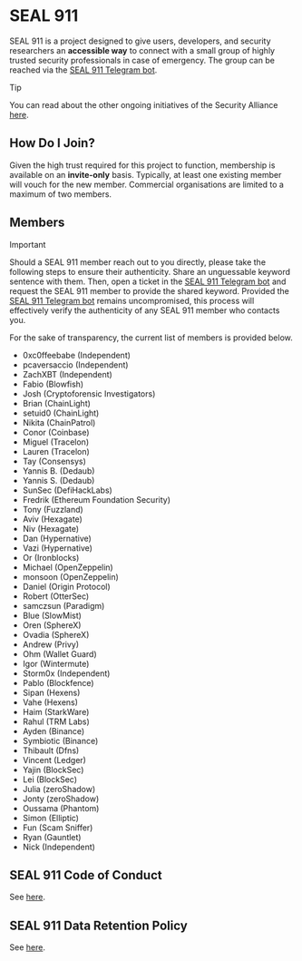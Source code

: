 # SEAL 911

SEAL 911 is a project designed to give users, developers, and security researchers an **accessible way** to connect with a small group of highly trusted security professionals in case of emergency. The group can be reached via the [SEAL 911 Telegram bot](https://t.me/seal_911_bot).

> [!TIP]
> You can read about the other ongoing initiatives of the Security Alliance [here](https://securityalliance.org).

## How Do I Join?

Given the high trust required for this project to function, membership is available on an **invite-only** basis. Typically, at least one existing member will vouch for the new member. Commercial organisations are limited to a maximum of two members.

## Members

> [!IMPORTANT]
> Should a SEAL 911 member reach out to you directly, please take the following steps to ensure their authenticity. Share an unguessable keyword sentence with them. Then, open a ticket in the [SEAL 911 Telegram bot](https://t.me/seal_911_bot) and request the SEAL 911 member to provide the shared keyword. Provided the [SEAL 911 Telegram bot](https://t.me/seal_911_bot) remains uncompromised, this process will effectively verify the authenticity of any SEAL 911 member who contacts you.

For the sake of transparency, the current list of members is provided below.

- 0xc0ffeebabe (Independent)
- pcaversaccio (Independent)
- ZachXBT (Independent)
- Fabio (Blowfish)
- Josh (Cryptoforensic Investigators)
- Brian (ChainLight)
- setuid0 (ChainLight)
- Nikita (ChainPatrol)
- Conor (Coinbase)
- Miguel (Tracelon)
- Lauren (Tracelon)
- Tay (Consensys)
- Yannis B. (Dedaub)
- Yannis S. (Dedaub)
- SunSec (DefiHackLabs)
- Fredrik (Ethereum Foundation Security)
- Tony (Fuzzland)
- Aviv (Hexagate)
- Niv (Hexagate)
- Dan (Hypernative)
- Vazi (Hypernative)
- Or (Ironblocks)
- Michael (OpenZeppelin)
- monsoon (OpenZeppelin)
- Daniel (Origin Protocol)
- Robert (OtterSec)
- samczsun (Paradigm)
- Blue (SlowMist)
- Oren (SphereX)
- Ovadia (SphereX)
- Andrew (Privy)
- Ohm (Wallet Guard)
- Igor (Wintermute)
- Storm0x (Independent)
- Pablo (Blockfence)
- Sipan (Hexens)
- Vahe (Hexens)
- Haim (StarkWare)
- Rahul (TRM Labs)
- Ayden (Binance)
- Symbiotic (Binance)
- Thibault (Dfns)
- Vincent (Ledger)
- Yajin (BlockSec)
- Lei (BlockSec)
- Julia (zeroShadow)
- Jonty (zeroShadow)
- Oussama (Phantom)
- Simon (Elliptic)
- Fun (Scam Sniffer)
- Ryan (Gauntlet)
- Nick (Independent)

## SEAL 911 Code of Conduct

See [here](./CODE_OF_CONDUCT.md).

## SEAL 911 Data Retention Policy

See [here](./DATA_RETENTION_POLICY.md).
